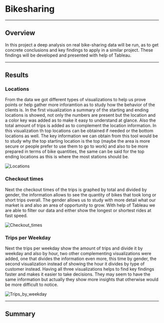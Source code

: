 # Bikesharing
---
## Overview
In this project a deep analysis on real bike-sharing data will be run, as to get concrete conclusions and key findings to apply in a similar project. These findings will be developed and presented with help of Tableau. 

---
## Results

### Locations
From the data we got different types of visualizations to help us prove points or help gather more inforamtion as to study how the behavior of the clients is. In the first visualization a summary of the starting and ending locations is showed, not only the numbers are present but the location and a color key was added as to make it easy to understand at glance. Also the total amount of trips is added as to complement the location information. In this visualization th top locations can be obtained if needed or the bottom locations as well. The key information we can obtain from this tool would be to study why the top starting location is the top (maybe the area is more secure or people prefer to use them to go to work) and also to be more prepared in terms of bike quantities, the same can be said for the top ending locations as this is where the most stations should be.

![Locations](https://user-images.githubusercontent.com/110573146/227399866-2add8397-5b0c-4fb1-8e57-6f5c1e687e51.png)

### Checkout times
Next the checkout times of the trips is graphed by total and divided by gender, the information allows to see the quantity of bikes that took long or short trips overall. The gender allows us to study with more detail what our market is and also an area of opportunity to grow. With help of Tableau we are able to filter our data and either show the longest or shortest rides at fast speed.

![Checkout_times](https://user-images.githubusercontent.com/110573146/227400532-e039ee9e-5a11-401d-bfd2-f3ae1859cfc7.png)

### Trips per Weekday
Next the trips per weekday show the amount of trips and divide it by weekday and also by hour, two other complementing visualizations were added, one that divides the information even more, this time by gender, the second visualization instead of showing the hour it divides by type of customer instead. Having all three visualizations helps to find key findings faster and makes it easier to take decisions. They may seem to have the same information but actually they show more insights that otherwise would be more difficult to notice.

![Trips_by_weekday](https://user-images.githubusercontent.com/110573146/227401720-c661a695-1303-43de-a956-3f5f13f962ca.png)


---
## Summary
